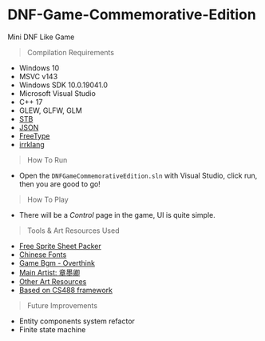 # DNF-Game-Commemorative-Edition
Mini DNF Like Game

> Compilation Requirements

- Windows 10
- MSVC v143
- Windows SDK 10.0.19041.0
- Microsoft Visual Studio
- C++ 17
- GLEW, GLFW, GLM
- [STB](https://github.com/nothings/stb)
- [JSON](https://github.com/nlohmann/json)
- [FreeType](https://github.com/ubawurinna/freetype-windows-binaries)
- [irrklang](https://www.ambiera.com/irrklang/downloads.html)

> How To Run

- Open the ```DNFGameCommemorativeEdition.sln``` with Visual Studio, click run, then you are good to go!

> How To Play

- There will be a *Control* page in the game, UI is quite simple.

> Tools & Art Resources Used

- [Free Sprite Sheet Packer](https://www.codeandweb.com/free-sprite-sheet-packer)
- [Chinese Fonts](https://chinesefonts.org/)
- [Game Bgm - Overthink](https://www.bilibili.com/bangumi/play/ep400972?from_spmid=666.19.0.0)
- [Main Artist: 章墨卿](http://huashilm.com/u/120434/art)
- [Other Art Resources](https://www.aigei.com/)
- [Based on CS488 framework](https://student.cs.uwaterloo.ca/~cs488/Spring2022/)

> Future Improvements

- Entity components system refactor
- Finite state machine